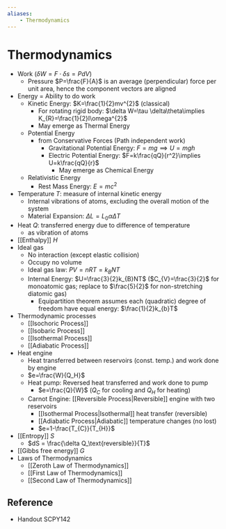 ```yaml
---
aliases:
    - Thermodynamics
---
```


# Thermodynamics

- Work ($\delta W=F\cdot \delta s=PdV$)
    - Pressure $P=\frac{F}{A}$ is an average (perpendicular) force per unit area, hence the component vectors are aligned
- Energy = Ability to do work
    - Kinetic Energy: $K=\frac{1}{2}mv^{2}$ (classical)
        - For rotating rigid body: $\delta W=\tau \delta\theta\implies K_{R}=\frac{1}{2}I\omega^{2}$
        - May emerge as Thermal Energy
    - Potential Energy
        - from Conservative Forces (Path independent work)
            - Gravitational Potential Energy: $F=mg\implies U=mgh$
            - Electric Potential Energy: $F=k\frac{qQ}{r^2}\implies U=k\frac{qQ}{r}$
                - May emerge as Chemical Energy
    - Relativistic Energy
        - Rest Mass Energy: $E=mc^{2}$
- Temperature $T$: measure of internal kinetic energy
    - Internal vibrations of atoms, excluding the overall motion of the system
    - Material Expansion: $\Delta L = L_{0}\alpha\Delta T$
- Heat $Q$: transferred energy due to difference of temperature
    - as vibration of atoms
- [[Enthalpy]] $H$
- Ideal gas
    - No interaction (except elastic collision)
    - Occupy no volume
    - Ideal gas law: $PV=nRT=k_{B}NT$
    - Internal Energy: $U=\frac{3}{2}k_{B}NT$ ($C_{V}=\frac{3}{2}$ for monoatomic gas; replace to $\frac{5}{2}$ for non-stretching diatomic gas)
        - Equipartition theorem assumes each (quadratic) degree of freedom have equal energy: $\frac{1}{2}k_{b}T$
- Thermodynamic processes
    - [[Isochoric Process]]
    - [[Isobaric Process]]
    - [[Isothermal Process]]
    - [[Adiabatic Process]]
- Heat engine
    - Heat transferred between reservoirs (const. temp.) and work done by engine
    - $e=\frac{W}{Q_H}$
    - Heat pump: Reversed heat transferred and work done to pump
        - $e=\frac{Q}{W}$ ($Q_{C}$ for cooling and $Q_{H}$ for heating)
    - Carnot Engine: [[Reversible Process|Reversible]] engine with two reservoirs
        - [[Isothermal Process|Isothermal]] heat transfer (reversible)
        - [[Adiabatic Process|Adiabatic]] temperature changes (no lost)
        - $e=1-\frac{T_{C}}{T_{H}}$
- [[Entropy]] $S$
    - $dS = \frac{\delta Q_\text{reversible}}{T}$
- [[Gibbs free energy]] $G$
- Laws of Thermodynamics
    - [[Zeroth Law of Thermodynamics]]
    - [[First Law of Thermodynamics]]
    - [[Second Law of Thermodynamics]]

## Reference

- Handout SCPY142
